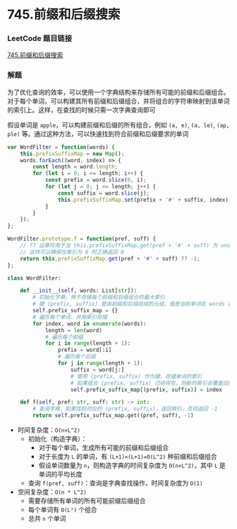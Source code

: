 # 745.前缀和后缀搜索

### LeetCode 题目链接

[745.前缀和后缀搜索](https://leetcode.cn/problems/prefix-and-suffix-search/)

### 解题

为了优化查询的效率，可以使用一个字典结构来存储所有可能的前缀和后缀组合。对于每个单词，可以构建其所有前缀和后缀组合，并将组合的字符串映射到该单词的索引上。这样，在查找的时候只需一次字典查询即可

假设单词是 `apple`，可以构建前缀和后缀的所有组合，例如 `(a, e)`, `(a, le)`, `(ap, ple)` 等。通过这种方法，可以快速找到符合前缀和后缀要求的单词

```js
var WordFilter = function(words) {
    this.prefixSuffixMap = new Map();
    words.forEach((word, index) => {
        const length = word.length;
        for (let i = 0; i <= length; i++) {
            const prefix = word.slice(0, i);
            for (let j = 0; j <= length; j++) {
                const suffix = word.slice(j);
                this.prefixSuffixMap.set(prefix + '#' + suffix, index);
            }
        }
    });
};

WordFilter.prototype.f = function(pref, suff) {
    // ?? 运算符用于当 this.prefixSuffixMap.get(pref + '#' + suff) 为 undefined 时返回 -1，而不是在值为 0 时也返回 -1
    // 这样可以确保在索引为 0 时正确返回 0
    return this.prefixSuffixMap.get(pref + '#' + suff) ?? -1;
};
```
```python
class WordFilter:

    def __init__(self, words: List[str]):
        # 初始化字典，用于存储每个前缀和后缀组合的最大索引
        # 键 (prefix, suffix) 是由前缀和后缀组成的元组，值是当前单词在 words 数组中的索引
        self.prefix_suffix_map = {}
        # 遍历每个单词，并按索引存储
        for index, word in enumerate(words):
            length = len(word)
            # 遍历每个前缀
            for i in range(length + 1):
                prefix = word[:i]
                # 遍历每个后缀
                for j in range(length + 1):
                    suffix = word[j:]
                    # 使用 (prefix, suffix) 作为键，存储单词的索引
                    # 如果组合 (prefix, suffix) 已经存在，则新的索引会覆盖旧的索引，确保字典中存储的是满足该前缀和后缀条件的单词的最大索引
                    self.prefix_suffix_map[(prefix, suffix)] = index

    def f(self, pref: str, suff: str) -> int:
        # 查询字典，如果找到对应的 (prefix, suffix)，返回索引，否则返回 -1
        return self.prefix_suffix_map.get((pref, suff), -1)
```
- 时间复杂度：`O(n×L^2)`
  - 初始化（构造字典）：
    - 对于每个单词，生成所有可能的前缀和后缀组合
    - 对于长度为 `L` 的单词，有 `(L+1)×(L+1)=O(L^2)` 种前缀和后缀组合
    - 假设单词数量为 `n`，则构造字典的时间复杂度为 `O(n×L^2)`，其中 `L` 是单词的平均长度
  - 查询 `f(pref, suff)`：查询是字典查找操作，时间复杂度为 `O(1)`
- 空间复杂度：`O(n * L^2)`
  - 需要存储所有单词的所有可能前缀后缀组合
  - 每个单词有 `O(L²)` 个组合
  - 总共 `n` 个单词



